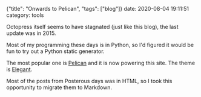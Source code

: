 {"title": "Onwards to Pelican", "tags": ["blog"]}
date: 2020-08-04 19:11:51
category: tools

Octopress itself seems to have stagnated (just like this blog), the last update was in 2015.

Most of my programming these days is in Python, so I'd figured it would be fun to try out a Python static generator.

The most popular one is [Pelican](https://blog.getpelican.com/) and it is now powering this site. The theme is [Elegant](https://elegant.oncrashreboot.com/).

Most of the posts from Posterous days was in HTML, so I took this opportunity to migrate them to Markdown.
